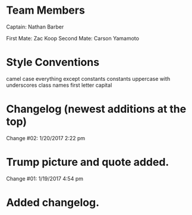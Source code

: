 Team Members
============
Captain: Nathan Barber

First Mate: Zac Koop
Second Mate: Carson Yamamoto

Style Conventions
=================
camel case everything except constants
constants uppercase with underscores
class names first letter capital

Changelog (newest additions at the top)
=========
Change #02:
1/20/2017 2:22 pm

Trump picture and quote added.
===========
Change #01:
1/19/2017 4:54 pm

Added changelog.
===========

